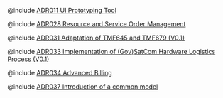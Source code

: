 <!--
    ATTENTION: This file was generated via gradle!
               Do NOT manually edit this file! Any such changes will be overwritten!
-->

@include [ADR011 UI Prototyping Tool](ADR011-ui-prototyping-tool_V1.0.md)

@include [ADR028 Resource and Service Order Management](ADR028-resource-and-service-order.md)

@include [ADR031 Adaptation of TMF645 and TMF679 (V0.1)](ADR031-qualification-apis_V0.1.md)

@include [ADR033 Implementation of (Gov)SatCom Hardware Logistics Process (V0.1)](ADR033-logistics-and-shipment_V0.1.md)

@include [ADR034 Advanced Billing](ADR034-advanced-billing.md)

@include [ADR037 Introduction of a common model](ADR037-introduction-of-a-common-model.md)
